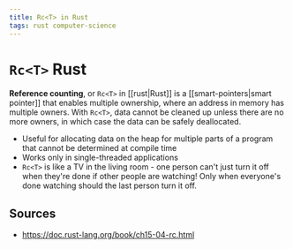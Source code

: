 ```yaml
---
title: Rc<T> in Rust
tags: rust computer-science
---
```


# `Rc<T>` Rust

**Reference counting**, or `Rc<T>` in [[rust|Rust]] is a [[smart-pointers|smart pointer]] that enables multiple ownership, where an address in memory has multiple owners. With `Rc<T>`, data cannot be cleaned up unless there are no more owners, in which case the data can be safely deallocated.

- Useful for allocating data on the heap for multiple parts of a program that cannot be determined at compile time
- Works only in single-threaded applications
- `Rc<T>` is like a TV in the living room - one person can't just turn it off when they're done if other people are watching! Only when everyone's done watching should the last person turn it off.

## Sources

- <https://doc.rust-lang.org/book/ch15-04-rc.html>
